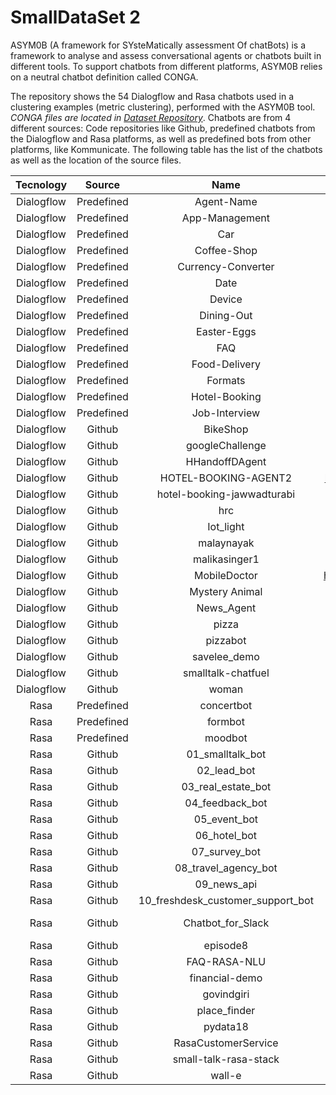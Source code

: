 # SmallDataSet 2
ASYM0B (A framework for SYsteMatically assessment Of chatBots) is a framework to analyse and assess conversational agents or chatbots built in different tools. To support chatbots from different platforms, ASYM0B relies on a neutral chatbot definition called CONGA.

The repository shows the 54 Dialogflow and Rasa chatbots used in a clustering examples (metric clustering), performed with the ASYM0B tool. *CONGA files are located in [Dataset Repository](https://github.com/ASYM0B/Dataset)*. Chatbots are from 4 different sources: Code repositories like Github, predefined chatbots from the Dialogflow and Rasa platforms, as well as predefined bots from other platforms, like Kommunicate. The following table has the list of the chatbots as well as the location of the source files. 

|  Tecnology |   Source   |                Name               |                                            Location                                            |
|:----------:|:----------:|:---------------------------------:|:----------------------------------------------------------------------------------------------:|
| Dialogflow | Predefined |             Agent-Name            |                              https://dialogflow.cloud.google.com/                              |
| Dialogflow | Predefined |           App-Management          |                              https://dialogflow.cloud.google.com/                              |
| Dialogflow | Predefined |                Car                |                              https://dialogflow.cloud.google.com/                              |
| Dialogflow | Predefined |            Coffee-Shop            |                              https://dialogflow.cloud.google.com/                              |
| Dialogflow | Predefined |         Currency-Converter        |                              https://dialogflow.cloud.google.com/                              |
| Dialogflow | Predefined |                Date               |                              https://dialogflow.cloud.google.com/                              |
| Dialogflow | Predefined |               Device              |                              https://dialogflow.cloud.google.com/                              |
| Dialogflow | Predefined |             Dining-Out            |                              https://dialogflow.cloud.google.com/                              |
| Dialogflow | Predefined |            Easter-Eggs            |                              https://dialogflow.cloud.google.com/                              |
| Dialogflow | Predefined |                FAQ                |                              https://dialogflow.cloud.google.com/                              |
| Dialogflow | Predefined |           Food-Delivery           |                              https://dialogflow.cloud.google.com/                              |
| Dialogflow | Predefined |              Formats              |                              https://dialogflow.cloud.google.com/                              |
| Dialogflow | Predefined |           Hotel-Booking           |                              https://dialogflow.cloud.google.com/                              |
| Dialogflow | Predefined |           Job-Interview           |                              https://dialogflow.cloud.google.com/                              |
| Dialogflow |   Github   |              BikeShop             |                   https://github.com/dialogflow/fulfillment-bike-shop-nodejs                   |
| Dialogflow |   Github   |          googleChallenge          |                https://github.com/singhricha2995/google_solution_challenge_2020                |
| Dialogflow |   Github   |           HHandoffDAgent          |                               https://github.com/ilofeudo/Chatbot                              |
| Dialogflow |   Github   |        HOTEL-BOOKING-AGENT2       |                https://github.com/UmerMIB/hotel-booking-agent-V2-api-dialogflow                |
| Dialogflow |   Github   |     hotel-booking-jawwadturabi    |                 https://github.com/jawwadturabi/hotel-booking-agent-dialogflow                 |
| Dialogflow |   Github   |                hrc                |                            https://github.com/csendranshi/Hrchatbot                            |
| Dialogflow |   Github   |             Iot_light             |                         https://github.com/google/voice-iot-maker-demo                         |
| Dialogflow |   Github   |             malaynayak            |                         https://github.com/malaynayak/dialogflow_agent                         |
| Dialogflow |   Github   |           malikasinger1           |                                https://github.com/malikasinger1                                |
| Dialogflow |   Github   |            MobileDoctor           |                https://github.com/KushanChamindu/MobileDoctor_DialogFlow_backup                |
| Dialogflow |   Github   |           Mystery Animal          |                       https://github.com/googlecreativelab/mystery-animal                      |
| Dialogflow |   Github   |             News_Agent            |                          https://github.com/SrinivasGolla/News_Chatbot                         |
| Dialogflow |   Github   |               pizza               |                      https://github.com/budigunawan99/agent-dialogflow-gcp                     |
| Dialogflow |   Github   |              pizzabot             |                        https://github.com/gmmonsalve/dialogflow-pizzabot                       |
| Dialogflow |   Github   |            savelee_demo           |                  https://github.com/UniversalAdministrator/dialogflow-examples                 |
| Dialogflow |   Github   |         smalltalk-chatfuel        |                             https://github.com/Janis-ai/Dialogflow                             |
| Dialogflow |   Github   |               woman               |                      https://github.com/ascir/dialogflow_agent_WomanSafety                     |
|    Rasa    | Predefined |             concertbot            |                       https://github.com/RasaHQ/rasa/tree/1.10.x/examples                      |
|    Rasa    | Predefined |              formbot              |                       https://github.com/RasaHQ/rasa/tree/1.10.x/examples                      |
|    Rasa    | Predefined |              moodbot              |                       https://github.com/RasaHQ/rasa/tree/1.10.x/examples                      |
|    Rasa    |   Github   |          01_smalltalk_bot         |                       https://github.com/cedextech/rasa-chatbot-templates                      |
|    Rasa    |   Github   |            02_lead_bot            |                       https://github.com/cedextech/rasa-chatbot-templates                      |
|    Rasa    |   Github   |         03_real_estate_bot        |                       https://github.com/cedextech/rasa-chatbot-templates                      |
|    Rasa    |   Github   |          04_feedback_bot          |                       https://github.com/cedextech/rasa-chatbot-templates                      |
|    Rasa    |   Github   |            05_event_bot           |                       https://github.com/cedextech/rasa-chatbot-templates                      |
|    Rasa    |   Github   |            06_hotel_bot           |                       https://github.com/cedextech/rasa-chatbot-templates                      |
|    Rasa    |   Github   |           07_survey_bot           |                       https://github.com/cedextech/rasa-chatbot-templates                      |
|    Rasa    |   Github   |        08_travel_agency_bot       |                       https://github.com/cedextech/rasa-chatbot-templates                      |
|    Rasa    |   Github   |            09_news_api            |                       https://github.com/cedextech/rasa-chatbot-templates                      |
|    Rasa    |   Github   | 10_freshdesk_customer_support_bot |                       https://github.com/cedextech/rasa-chatbot-templates                      |
|    Rasa    |   Github   |         Chatbot_for_Slack         | https://github.com/parulnith/Building-a-Conversational-Chatbot-for-Slack-using-Rasa-and-Python |
|    Rasa    |   Github   |              episode8             |                           https://github.com/RasaHQ/rasa-masterclass                           |
|    Rasa    |   Github   |            FAQ-RASA-NLU           |                           https://github.com/krishnaik06/FAQ-RASA-NLU                          |
|    Rasa    |   Github   |           financial-demo          |                      https://github.com/RasaHQ/financial-demo/tree/rasa-1                      |
|    Rasa    |   Github   |             govindgiri            |                         https://github.com/govindgiri2021/Rasa-x-demo1                         |
|    Rasa    |   Github   |            place_finder           |                    https://github.com/RasaHQ/tutorial-rasa-google-assistant                    |
|    Rasa    |   Github   |              pydata18             |                           https://github.com/tmbo/rasa-demo-pydata18                           |
|    Rasa    |   Github   |        RasaCustomerService        |                        https://github.com/ashus3868/RasaCustomerService                        |
|    Rasa    |   Github   |       small-talk-rasa-stack       |                      https://github.com/rahul051296/small-talk-rasa-stack                      |
|    Rasa    |   Github   |               wall-e              |                             https://github.com/itsromiljain/chatbot                            |
